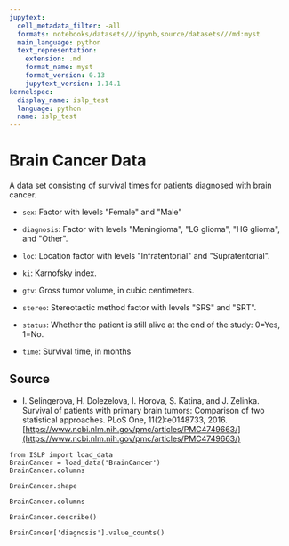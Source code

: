 ```yaml
---
jupytext:
  cell_metadata_filter: -all
  formats: notebooks/datasets///ipynb,source/datasets///md:myst
  main_language: python
  text_representation:
    extension: .md
    format_name: myst
    format_version: 0.13
    jupytext_version: 1.14.1
kernelspec:
  display_name: islp_test
  language: python
  name: islp_test
---
```


# Brain Cancer Data

A data set consisting of survival times for patients diagnosed
with brain cancer.
     
- `sex`: Factor with levels "Female" and "Male"

- `diagnosis`: Factor with levels "Meningioma", "LG glioma", "HG glioma", and "Other".

- `loc`: Location factor with levels "Infratentorial" and "Supratentorial".

- `ki`: Karnofsky index.

- `gtv`: Gross tumor volume, in cubic centimeters.

- `stereo`: Stereotactic method factor with levels "SRS" and "SRT".

- `status`: Whether the patient is still alive at the end of the study: 0=Yes, 1=No.

- `time`: Survival time, in months

## Source

- I. Selingerova, H. Dolezelova, I. Horova, S. Katina, and J.
     Zelinka. Survival of patients with primary brain tumors:
     Comparison of two statistical approaches. PLoS One,
     11(2):e0148733, 2016.
     [https://www.ncbi.nlm.nih.gov/pmc/articles/PMC4749663/](https://www.ncbi.nlm.nih.gov/pmc/articles/PMC4749663/)

```{code-cell}
from ISLP import load_data
BrainCancer = load_data('BrainCancer')
BrainCancer.columns
```

```{code-cell}
BrainCancer.shape
```

```{code-cell}
BrainCancer.columns
```

```{code-cell}
BrainCancer.describe()
```

```{code-cell}
BrainCancer['diagnosis'].value_counts()
```
